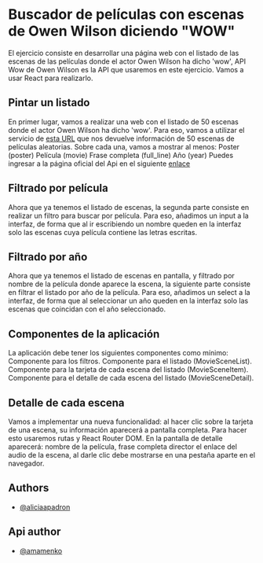 # Buscador de películas con escenas de Owen Wilson diciendo "WOW"

El ejercicio consiste en desarrollar una página web con el listado de las escenas de las películas donde el
actor Owen Wilson ha dicho 'wow', API Wow de Owen Wilson es la API que usaremos en este ejercicio.
Vamos a usar React para realizarlo.

## Pintar un listado

En primer lugar, vamos a realizar una web con el listado de 50 escenas donde el actor Owen Wilson ha
dicho 'wow'.
Para eso, vamos a utilizar el servicio de [esta URL](https://owen-wilson-wow-api.herokuapp.com/wows/random?results=50) que nos devuelve información de 50 escenas de películas aleatorias. Sobre cada una, vamos a
mostrar al menos:
Poster (poster)
Película (movie)
Frase completa (full_line)
Año (year)
Puedes ingresar a la página oficial del Api en el siguiente [enlace](https://owen-wilson-wow-api.herokuapp.com/)

## Filtrado por película

Ahora que ya tenemos el listado de escenas, la segunda parte consiste en realizar un filtro para buscar por
película. Para eso, añadimos un input a la interfaz, de forma que al ir escribiendo un nombre queden en la
interfaz solo las escenas cuya película contiene las letras escritas.

## Filtrado por año

Ahora que ya tenemos el listado de escenas en pantalla, y filtrado por nombre de la película donde aparece
la escena, la siguiente parte consiste en filtrar el listado por año de la película. Para eso, añadimos un
select a la interfaz, de forma que al seleccionar un año queden en la interfaz solo las escenas que
coincidan con el año seleccionado.

## Componentes de la aplicación

La aplicación debe tener los siguientes componentes como mínimo:
Componente para los filtros.
Componente para el listado (MovieSceneList).
Componente para la tarjeta de cada escena del listado (MovieSceneItem).
Componente para el detalle de cada escena del listado (MovieSceneDetail).

## Detalle de cada escena

Vamos a implementar una nueva funcionalidad: al hacer clic sobre la tarjeta de una escena, su información
aparecerá a pantalla completa. Para hacer esto usaremos rutas y React Router DOM. En la pantalla de
detalle aparecerá:
nombre de la película,
frase completa
director
el enlace del audio de la escena, al darle clic debe mostrarse en una pestaña aparte en el navegador.

## Authors

- [@aliciaapadron](https://github.com/aliciaapadron)

## Api author

- [@amamenko](https://github.com/amamenko/owen-wilson-wow-api)
